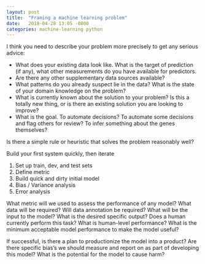 ```yaml
---
layout: post
title:  "Framing a machine learning problem"
date:   2018-04-28 13:05 -0800
categories: machine-learning python
---
```


I think you need to describe your problem more precisely to get any serious advice:
 - What does your existing data look like.  What is the target of prediction (if any), what other measurements do you have available for predictors.
 - Are there any other supplementary data sources available?
 - What patterns do you already suspect lie in the data?  What is the state of your domain knowledge on the problem?
 - What is currently known about the solution to your problem?  Is this a totally new thing, or is there an existing solution you are looking to improve?
 - What is the goal.  To automate decisions?  To automate some decisions and flag others for review?  To infer something about the genes themselves?


Is there a simple rule or heuristic that solves the problem reasonably well?


Build your first system quickly, then iterate

1. Set up train, dev, and test sets
2. Define metric
3. Build quick and dirty initial model
4. Bias / Variance analysis
5. Error analysis



What metric will we used to assess the performance of any model?
What data will be required?
Will data annotation be required?
What will be the input to the model?
What is the desired specific output?
Does a human currently perform this task? What is human-level performance?
What is the minimum acceptable model performance to make the model useful?

If successful, is there a plan to productionize the model into a product?
Are there specific bias’s we should measure and report on as part of developing this model? What is the potential for the model to cause harm?
